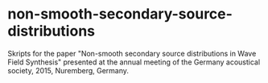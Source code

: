 # non-smooth-secondary-source-distributions
Skripts for the paper "Non-smooth secondary source distributions in Wave Field Synthesis" presented at the annual meeting of the Germany acoustical society, 2015, Nuremberg, Germany.
